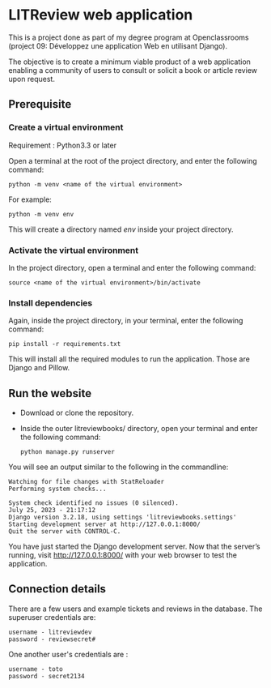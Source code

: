 # LITReview web application

This is a project done as part of my degree program at Openclassrooms (project 09: Développez une application Web en utilisant Django).

The objective is to create a minimum viable product of a web application enabling a community of users to consult or solicit a book or article review upon request.

## Prerequisite
### Create a virtual environment

Requirement : Python3.3 or later

Open a terminal at the root of the project directory, and enter the following command:

    python -m venv <name of the virtual environment>

For example:

    python -m venv env

This will create a directory named *env* inside your project directory.

### Activate the virtual environment

In the project directory, open a terminal and enter the following command:

    source <name of the virtual environment>/bin/activate

### Install dependencies

Again, inside the project directory, in your terminal, enter the following command:

    pip install -r requirements.txt

This will install all the required modules to run the application. Those are Django and Pillow.

## Run the website
+ Download or clone the repository.
+ Inside the outer litreviewbooks/ directory, open your terminal and enter the following command:

    `python manage.py runserver`

You will see an output similar to the following in the commandline:

    Watching for file changes with StatReloader
    Performing system checks...

    System check identified no issues (0 silenced).
    July 25, 2023 - 21:17:12
    Django version 3.2.18, using settings 'litreviewbooks.settings'
    Starting development server at http://127.0.0.1:8000/
    Quit the server with CONTROL-C.
    
You have just started the Django development server. Now that the server’s running, visit http://127.0.0.1:8000/ with your web browser to test the application.

## Connection details
There are a few users and example tickets and reviews in the database.
The superuser credentials are:

    username - litreviewdev
    password - reviewsecret#

One another user's credentials are :

    username - toto
    password - secret2134


